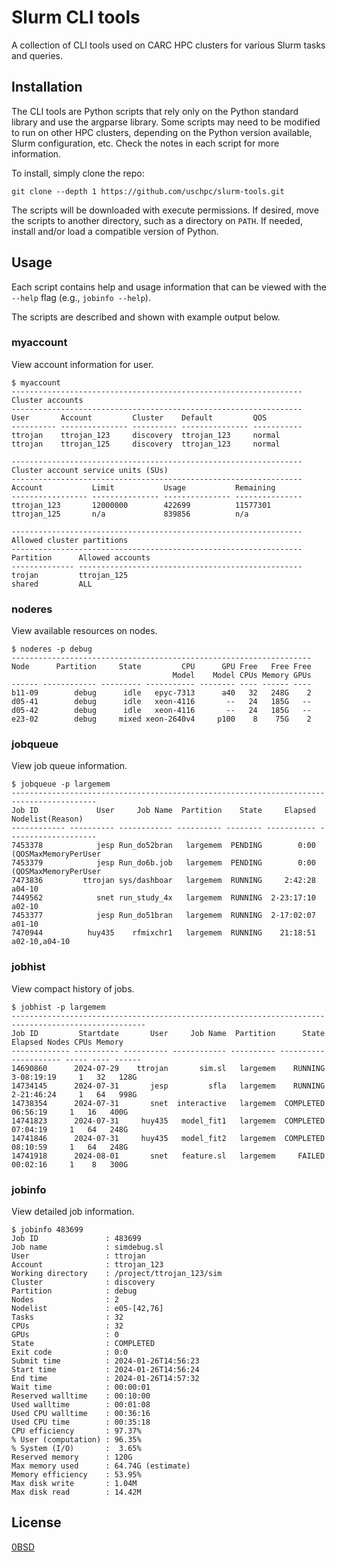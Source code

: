# Slurm CLI tools

A collection of CLI tools used on CARC HPC clusters for various Slurm tasks and queries.

## Installation

The CLI tools are Python scripts that rely only on the Python standard library and use the argparse library. Some scripts may need to be modified to run on other HPC clusters, depending on the Python version available, Slurm configuration, etc. Check the notes in each script for more information.

To install, simply clone the repo:

```
git clone --depth 1 https://github.com/uschpc/slurm-tools.git
```

The scripts will be downloaded with execute permissions. If desired, move the scripts to another directory, such as a directory on `PATH`. If needed, install and/or load a compatible version of Python.

## Usage

Each script contains help and usage information that can be viewed with the `--help` flag (e.g., `jobinfo --help`).

The scripts are described and shown with example output below.

### myaccount

View account information for user.

```
$ myaccount
-----------------------------------------------------------------
Cluster accounts
-----------------------------------------------------------------
User       Account         Cluster    Default         QOS
---------- --------------- ---------- --------------- -----------
ttrojan    ttrojan_123     discovery  ttrojan_123     normal
ttrojan    ttrojan_125     discovery  ttrojan_123     normal

-----------------------------------------------------------------
Cluster account service units (SUs)
-----------------------------------------------------------------
Account           Limit           Usage           Remaining
----------------- --------------- --------------- ---------------
ttrojan_123       12000000        422699          11577301
ttrojan_125       n/a             839856          n/a

-----------------------------------------------------------------
Allowed cluster partitions
-----------------------------------------------------------------
Partition      Allowed accounts
-------------- --------------------------------------------------
trojan         ttrojan_125
shared         ALL
```

### noderes

View available resources on nodes.

```
$ noderes -p debug
-------------------------------------------------------------------
Node      Partition     State         CPU      GPU Free   Free Free
                                    Model    Model CPUs Memory GPUs
------ ------------ --------- ----------- -------- ---- ------ ----
b11-09        debug      idle   epyc-7313      a40   32   248G    2
d05-41        debug      idle   xeon-4116       --   24   185G   --
d05-42        debug      idle   xeon-4116       --   24   185G   --
e23-02        debug     mixed xeon-2640v4     p100    8    75G    2
```

### jobqueue

View job queue information.

```
$ jobqueue -p largemem
-----------------------------------------------------------------------------------------
Job ID             User     Job Name  Partition    State     Elapsed     Nodelist(Reason)
------------ ---------- ------------ ---------- -------- ----------- --------------------
7453378            jesp Run_do52bran   largemem  PENDING        0:00 (QOSMaxMemoryPerUser
7453379            jesp Run_do6b.job   largemem  PENDING        0:00 (QOSMaxMemoryPerUser
7473836         ttrojan sys/dashboar   largemem  RUNNING     2:42:28               a04-10
7449562            snet run_study_4x   largemem  RUNNING  2-23:17:10               a02-10
7453377            jesp Run_do51bran   largemem  RUNNING  2-17:02:07               a01-10
7470944          huy435    rfmixchr1   largemem  RUNNING    21:18:51        a02-10,a04-10
```

### jobhist

View compact history of jobs.

```
$ jobhist -p largemem
----------------------------------------------------------------------------------------------------
Job ID         Startdate       User     Job Name  Partition      State     Elapsed Nodes CPUs Memory
------------- ---------- ---------- ------------ ---------- ---------- ----------- ----- ---- ------
14690860      2024-07-29    ttrojan       sim.sl   largemem    RUNNING  3-08:19:19     1   32   128G 
14734145      2024-07-31       jesp         sfla   largemem    RUNNING  2-21:46:24     1   64   998G 
14738354      2024-07-31       snet  interactive   largemem  COMPLETED    06:56:19     1   16   400G 
14741823      2024-07-31     huy435   model_fit1   largemem  COMPLETED    07:04:19     1   64   248G 
14741846      2024-07-31     huy435   model_fit2   largemem  COMPLETED    08:10:59     1   64   248G 
14741918      2024-08-01       snet   feature.sl   largemem     FAILED    00:02:16     1    8   300G 
```

### jobinfo

View detailed job information.

```
$ jobinfo 483699
Job ID               : 483699
Job name             : simdebug.sl
User                 : ttrojan
Account              : ttrojan_123
Working directory    : /project/ttrojan_123/sim
Cluster              : discovery
Partition            : debug
Nodes                : 2
Nodelist             : e05-[42,76]
Tasks                : 32
CPUs                 : 32
GPUs                 : 0
State                : COMPLETED
Exit code            : 0:0
Submit time          : 2024-01-26T14:56:23
Start time           : 2024-01-26T14:56:24
End time             : 2024-01-26T14:57:32
Wait time            : 00:00:01
Reserved walltime    : 00:10:00
Used walltime        : 00:01:08
Used CPU walltime    : 00:36:16
Used CPU time        : 00:35:18
CPU efficiency       : 97.37%
% User (computation) : 96.35%
% System (I/O)       :  3.65%
Reserved memory      : 120G
Max memory used      : 64.74G (estimate)
Memory efficiency    : 53.95%
Max disk write       : 1.04M
Max disk read        : 14.42M
```

## License

[0BSD](LICENSE)
